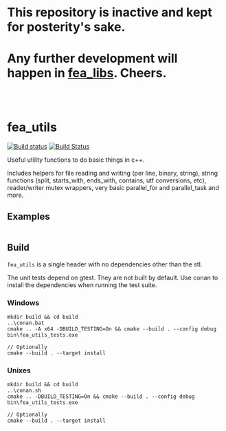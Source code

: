 <br/>

# This repository is inactive and kept for posterity's sake.
# Any further development will happen in [fea_libs](https://github.com/p-groarke/fea_libs). Cheers.
<br/>
<br/>

# fea_utils
[![Build status](https://ci.appveyor.com/api/projects/status/08nrt1tbdau7o3jq/branch/master?svg=true)](https://ci.appveyor.com/project/p-groarke/fea-utils/branch/master)
[![Build Status](https://travis-ci.org/p-groarke/fea_utils.svg?branch=master)](https://travis-ci.org/p-groarke/fea_utils)

Useful utility functions to do basic things in c++.

Includes helpers for file reading and writing (per line, binary, string), string functions (split, starts_with, ends_with, contains, utf conversions, etc), reader/writer mutex wrappers, very basic parallel_for and parallel_task and more.

## Examples

```c++

```

## Build
`fea_utils` is a single header with no dependencies other than the stl.

The unit tests depend on gtest. They are not built by default. Use conan to install the dependencies when running the test suite.

### Windows
```
mkdir build && cd build
..\conan.bat
cmake .. -A x64 -DBUILD_TESTING=On && cmake --build . --config debug
bin\fea_utils_tests.exe

// Optionally
cmake --build . --target install
```

### Unixes
```
mkdir build && cd build
..\conan.sh
cmake .. -DBUILD_TESTING=On && cmake --build . --config debug
bin\fea_utils_tests.exe

// Optionally
cmake --build . --target install
```
